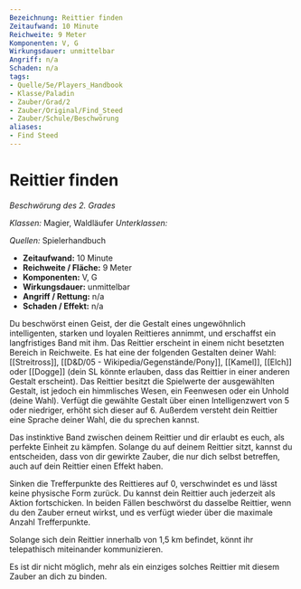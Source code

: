 ```yaml
---
Bezeichnung: Reittier finden
Zeitaufwand: 10 Minute
Reichweite: 9 Meter
Komponenten: V, G
Wirkungsdauer: unmittelbar
Angriff: n/a
Schaden: n/a
tags:
- Quelle/5e/Players_Handbook
- Klasse/Paladin
- Zauber/Grad/2
- Zauber/Original/Find_Steed
- Zauber/Schule/Beschwörung
aliases:
- Find Steed
---
```

# Reittier finden
_Beschwörung des 2. Grades_

_Klassen:_ Magier, Waldläufer
_Unterklassen:_

_Quellen:_ Spielerhandbuch
 
- **Zeitaufwand:** 10 Minute
- **Reichweite / Fläche:** 9 Meter
- **Komponenten:** V, G
- **Wirkungsdauer:** unmittelbar
- **Angriff / Rettung:** n/a
- **Schaden / Effekt:**  n/a

Du beschwörst einen Geist, der die Gestalt eines ungewöhnlich intelligenten, starken und loyalen Reittieres annimmt, und erschaffst ein langfristiges Band mit ihm. Das Reittier erscheint in einem nicht besetzten Bereich in Reichweite. Es hat eine der folgenden Gestalten deiner Wahl: [[Streitross]], [[D&D/05 - Wikipedia/Gegenstände/Pony]], [[Kamel]], [[Elch]] oder [[Dogge]] (dein SL könnte erlauben, dass das Reittier in einer anderen Gestalt erscheint). Das Reittier besitzt die Spielwerte der ausgewählten Gestalt, ist jedoch ein himmlisches Wesen, ein Feenwesen oder ein Unhold (deine Wahl). Verfügt die gewählte Gestalt über einen Intelligenzwert von 5 oder niedriger, erhöht sich dieser auf 6. Außerdem versteht dein Reittier eine Sprache deiner Wahl, die du sprechen kannst.

Das instinktive Band zwischen deinem Reittier und dir erlaubt es euch, als perfekte Einheit zu kämpfen. Solange du auf deinem Reittier sitzt, kannst du entscheiden, dass von dir gewirkte Zauber, die nur dich selbst betreffen, auch auf dein Reittier einen Effekt haben.

Sinken die Trefferpunkte des Reittieres auf 0, verschwindet es und lässt keine physische Form zurück. Du kannst dein Reittier auch jederzeit als Aktion fortschicken. In beiden Fällen beschwörst du dasselbe Reittier, wenn du den Zauber erneut wirkst, und es verfügt wieder über die maximale Anzahl Trefferpunkte.

Solange sich dein Reittier innerhalb von 1,5 km befindet, könnt ihr telepathisch miteinander kommunizieren.

Es ist dir nicht möglich, mehr als ein einziges solches Reittier mit diesem Zauber an dich zu binden.